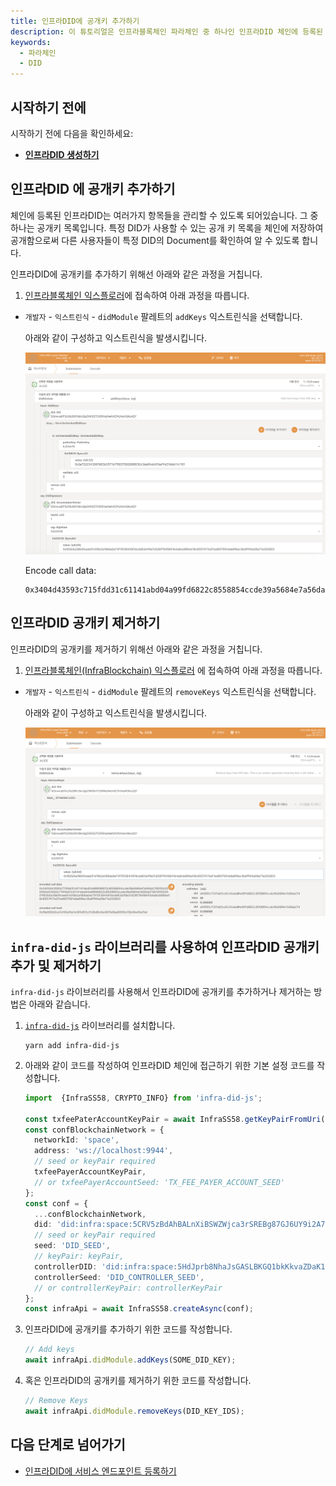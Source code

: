 ```yaml
---
title: 인프라DID에 공개키 추가하기
description: 이 튜토리얼은 인프라블록체인 파라체인 중 하나인 인프라DID 체인에 등록된 DID 에 공개키를 추가하는 방법을 설명합니다.
keywords:
  - 파라체인
  - DID
---
```


## 시작하기 전에

시작하기 전에 다음을 확인하세요:

- [**인프라DID 생성하기**](./create-infra-did.md)

## 인프라DID 에 공개키 추가하기

체인에 등록된 인프라DID는 여러가지 항목들을 관리할 수 있도록 되어있습니다. 그 중 하나는 공개키 목록입니다. 특정 DID가 사용할 수 있는 공개 키 목록을 체인에 저장하여 공개함으로써 다른 사용자들이 특정 DID의 Document를 확인하여 알 수 있도록 합니다.

인프라DID에 공개키를 추가하기 위해선 아래와 같은 과정을 거칩니다.

1. [인프라블록체인 익스플로러](https://portal.infrablockspace.net)에 접속하여 아래 과정을 따릅니다.

- `개발자` - `익스트린식` - `didModule` 팔레트의 `addKeys` 익스트린식을 선택합니다.

  아래와 같이 구성하고 익스트린식을 발생시킵니다.

  ![add-keys](/media/images/docs/infrablockchain/tutorials/service-chains/infra-did-parachain/add-keys.png)

  Encode call data:

  ```shell
  0x3404d43593c715fdd31c61141abd04a99fd6822c8558854ccde39a5684e7a56da27d04012e7222343997d83b3571b176837092986630c3de8fcdc91ba74d31bbb11c1181000000000000d43593c715fdd31c61141abd04a99fd6822c8558854ccde39a5684e7a56da27d0100000001f62b5a39b0fceeb51d16b2a189da0e73f15f384497dcdd63a1f9a7c626f7649941b4a8cb66fed18c6557417a2f1ed607591dda6f6ec3bdfff40a09a71e202803
  ```

## 인프라DID 공개키 제거하기

인프라DID의 공개키를 제거하기 위해선 아래와 같은 과정을 거칩니다.

1. [인프라블록체인(InfraBlockchain) 익스플로러](https://portal.infrablockspace.net) 에 접속하여 아래 과정을 따릅니다.

- `개발자` - `익스트린식` - `didModule` 팔레트의 `removeKeys` 익스트린식을 선택합니다.

  아래와 같이 구성하고 익스트린식을 발생시킵니다.

  ![remove-keys](/media/images/docs/infrablockchain/tutorials/service-chains/infra-did-parachain/remove-keys.png)

## `infra-did-js` 라이브러리를 사용하여 인프라DID 공개키 추가 및 제거하기

`infra-did-js` 라이브러리를 사용해서 인프라DID에 공개키를 추가하거나 제거하는 방법은 아래와 같습니다. 

1. [`infra-did-js`](https://github.com/InfraBlockchain/infra-did-js) 라이브러리를 설치합니다.

   ```shell
   yarn add infra-did-js
   ```

2. 아래와 같이 코드를 작성하여 인프라DID 체인에 접근하기 위한 기본 설정 코드를 작성합니다.

   ```typescript
   import  {InfraSS58, CRYPTO_INFO} from 'infra-did-js';

   const txfeePaterAccountKeyPair = await InfraSS58.getKeyPairFromUri('//Alice', 'sr25519');
   const confBlockchainNetwork = {
     networkId: 'space',
     address: 'ws://localhost:9944',
     // seed or keyPair required
     txfeePayerAccountKeyPair,
     // or txfeePayerAccountSeed: 'TX_FEE_PAYER_ACCOUNT_SEED'
   };
   const conf = {
     ...confBlockchainNetwork,
     did: 'did:infra:space:5CRV5zBdAhBALnXiBSWZWjca3rSREBg87GJ6UY9i2A7y1rCs',
     // seed or keyPair required
     seed: 'DID_SEED',
     // keyPair: keyPair,
     controllerDID: 'did:infra:space:5HdJprb8NhaJsGASLBKGQ1bkKkvaZDaK1FxTbJRXNShFuqgY'
     controllerSeed: 'DID_CONTROLLER_SEED',
     // or controllerKeyPair: controllerKeyPair
   };
   const infraApi = await InfraSS58.createAsync(conf);
   ```

3. 인프라DID에 공개키를 추가하기 위한 코드를 작성합니다.

   ```typescript
   // Add keys
   await infraApi.didModule.addKeys(SOME_DID_KEY);
   ```

4. 혹은 인프라DID의 공개키를 제거하기 위한 코드를 작성합니다.

   ```typescript
   // Remove Keys
   await infraApi.didModule.removeKeys(DID_KEY_IDS);
   ```

## 다음 단계로 넘어가기

- [인프라DID에 서비스 엔드포인트 등록하기](./add-services.md)
